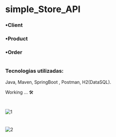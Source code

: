 # simple_Store_API

### •Client

### •Product

### •Order

#
### Tecnologias utilizadas: 
Java, Maven, SpringBoot , Postman, H2(DataSQL).

Working ... 🛠

#

![1](https://github.com/hanspeterdietiker/simple_Store_API/assets/126719678/4ecdf95e-c2b9-4a38-8d17-6ee9391926b4)

#

![2](https://github.com/hanspeterdietiker/simple_Store_API/assets/126719678/328b6fb1-3bb2-4305-8b64-9a0e1c79294f)


